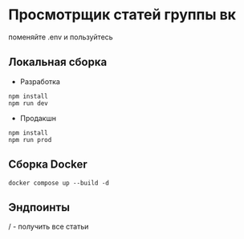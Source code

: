 # Просмотрщик статей группы вк

поменяйте .env и пользуйтесь

## Локальная сборка

- Разработка
  
```
npm install
npm run dev
```

- Продакшн

```
npm install
npm run prod
```

## Сборка Docker

```
docker compose up --build -d
```

## Эндпоинты

/ - получить все статьи